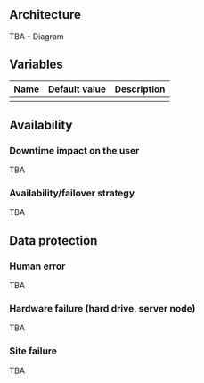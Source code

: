 # <service-name>

<Description>

## Architecture
TBA - Diagram

## Variables

| Name | Default value | Description |
|------|---------------|-------------|
| | |

## Availability

### Downtime impact on the user
TBA

### Availability/failover strategy
TBA

## Data protection

### Human error
TBA

### Hardware failure (hard drive, server node)
TBA

### Site failure
TBA